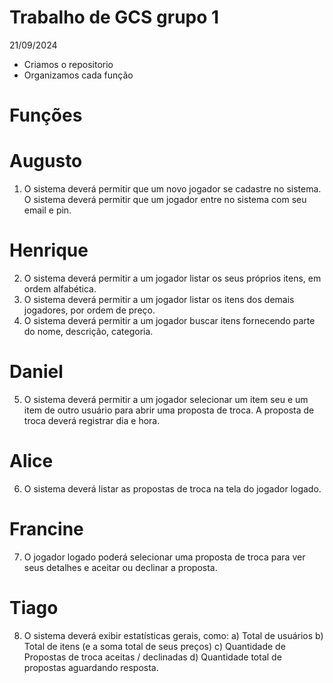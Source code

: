 # Trabalho de GCS grupo 1

 21/09/2024 
 * Criamos o repositorio
 * Organizamos cada função 
    
# Funções 
# Augusto 
1) O sistema deverá permitir que um novo jogador se cadastre no sistema. O sistema deverá permitir
que um jogador entre no sistema com seu email e pin.
# Henrique 
2) O sistema deverá permitir a um jogador listar os seus próprios itens, em ordem alfabética.
3) O sistema deverá permitir a um jogador listar os itens dos demais jogadores, por ordem de preço.
4) O sistema deverá permitir a um jogador buscar itens fornecendo parte do nome, descrição,
categoria.
##
# Daniel
5) O sistema deverá permitir a um jogador selecionar um item seu e um item de outro usuário para
abrir uma proposta de troca. A proposta de troca deverá registrar dia e hora.

## 
# Alice 
6) O sistema deverá listar as propostas de troca na tela do jogador logado.
##
# Francine
7) O jogador logado poderá selecionar uma proposta de troca para ver seus detalhes e aceitar ou
declinar a proposta.

# Tiago
8) O sistema deverá exibir estatísticas gerais, como:
a) Total de usuários
b) Total de itens (e a soma total de seus preços)
c) Quantidade de Propostas de troca aceitas / declinadas
d) Quantidade total de propostas aguardando resposta.
